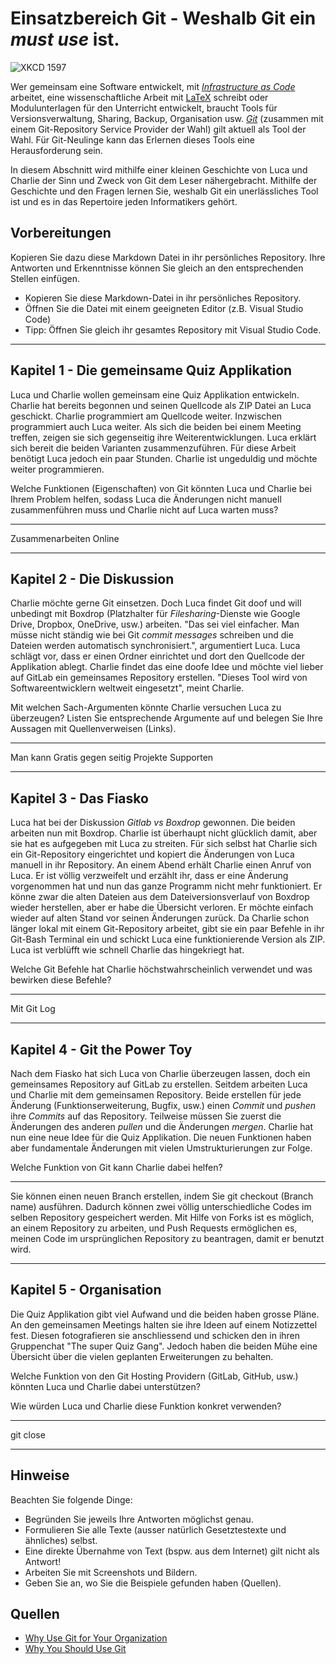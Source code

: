 # Einsatzbereich Git - Weshalb Git ein *must use* ist. 
![XKCD 1597](https://imgs.xkcd.com/comics/git.png)

Wer gemeinsam eine Software entwickelt, mit [*Infrastructure as Code*](https://en.wikipedia.org/wiki/Infrastructure_as_code) arbeitet, eine wissenschaftliche Arbeit mit [LaTeX](https://en.wikipedia.org/wiki/LaTeX) schreibt oder Modulunterlagen für den Unterricht entwickelt, braucht Tools für Versionsverwaltung, Sharing, Backup, Organisation usw. [*Git*](https://en.wikipedia.org/wiki/Git) (zusammen mit einem Git-Repository Service Provider der Wahl) gilt aktuell als Tool der Wahl. Für Git-Neulinge kann das Erlernen dieses Tools eine Herausforderung sein. 

In diesem Abschnitt wird mithilfe einer kleinen Geschichte von Luca und Charlie der Sinn und Zweck von Git dem Leser nähergebracht. Mithilfe der Geschichte und den Fragen lernen Sie, weshalb Git ein unerlässliches Tool ist und es in das Repertoire jeden Informatikers gehört. 


## Vorbereitungen
Kopieren Sie dazu diese Markdown Datei in ihr persönliches Repository. Ihre Antworten und Erkenntnisse können Sie gleich an den entsprechenden Stellen einfügen. 

 - Kopieren Sie diese Markdown-Datei in ihr persönliches Repository.
 - Öffnen Sie die Datei mit einem geeigneten Editor (z.B. Visual Studio Code)
 - Tipp: Öffnen Sie gleich ihr gesamtes Repository mit Visual Studio Code. 

---

## Kapitel 1 - Die gemeinsame Quiz Applikation

Luca und Charlie wollen gemeinsam eine Quiz Applikation entwickeln. Charlie hat bereits begonnen und seinen Quellcode als ZIP Datei an Luca geschickt. Charlie programmiert am Quellcode weiter. Inzwischen programmiert auch Luca weiter. Als sich die beiden bei einem Meeting treffen, zeigen sie sich gegenseitig ihre Weiterentwicklungen. Luca erklärt sich bereit die beiden Varianten zusammenzuführen. Für diese Arbeit benötigt Luca jedoch ein paar Stunden. Charlie ist ungeduldig und möchte weiter programmieren. 

Welche Funktionen (Eigenschaften) von Git könnten Luca und Charlie bei Ihrem Problem helfen, sodass Luca die Änderungen nicht manuell zusammenführen muss und Charlie nicht auf Luca warten muss?

---

Zusammenarbeiten Online

---

## Kapitel 2 - Die Diskussion

Charlie möchte gerne Git einsetzen. Doch Luca findet Git doof und will unbedingt mit Boxdrop (Platzhalter für *Filesharing*-Dienste wie Google Drive, Dropbox, OneDrive, usw.) arbeiten. "Das sei viel einfacher. Man müsse nicht ständig wie bei Git *commit messages* schreiben und die Dateien werden automatisch synchronisiert.", argumentiert Luca. Luca schlägt vor, dass er einen Ordner einrichtet und dort den Quellcode der Applikation ablegt. Charlie findet das eine doofe Idee und möchte viel lieber auf GitLab ein gemeinsames Repository erstellen. "Dieses Tool wird von Softwareentwicklern weltweit eingesetzt", meint Charlie.

Mit welchen Sach-Argumenten könnte Charlie versuchen Luca zu überzeugen? Listen Sie entsprechende Argumente auf und belegen Sie Ihre Aussagen mit Quellenverweisen (Links). 

---

Man kann Gratis gegen seitig Projekte Supporten

---


## Kapitel 3 - Das Fiasko

Luca hat bei der Diskussion *Gitlab vs Boxdrop* gewonnen. Die beiden arbeiten nun mit Boxdrop. Charlie ist überhaupt nicht glücklich damit, aber sie hat es aufgegeben mit Luca zu streiten. Für sich selbst hat Charlie sich ein Git-Repository eingerichtet und kopiert die Änderungen von Luca manuell in ihr Repository. An einem Abend erhält Charlie einen Anruf von Luca. Er ist völlig verzweifelt und erzählt ihr, dass er eine Änderung vorgenommen hat und nun das ganze Programm nicht mehr funktioniert. Er könne zwar die alten Dateien aus dem Dateiversionsverlauf von Boxdrop wieder herstellen, aber er habe die Übersicht verloren. Er möchte einfach wieder auf alten Stand vor seinen Änderungen zurück. Da Charlie schon länger lokal mit einem Git-Repository arbeitet, gibt sie ein paar Befehle in ihr Git-Bash Terminal ein und schickt Luca eine funktionierende Version als ZIP. Luca ist verblüfft wie schnell Charlie das hingekriegt hat. 

Welche Git Befehle hat Charlie höchstwahrscheinlich verwendet und was bewirken diese Befehle?

---

Mit Git Log

---

## Kapitel 4 - Git the Power Toy

Nach dem Fiasko hat sich Luca von Charlie überzeugen lassen, doch ein gemeinsames Repository auf GitLab zu erstellen. Seitdem arbeiten Luca und Charlie mit dem gemeinsamen Repository. Beide erstellen für jede Änderung (Funktionserweiterung, Bugfix, usw.) einen *Commit* und *pushen* ihre *Commits* auf das Repository. Teilweise müssen Sie zuerst die Änderungen des anderen *pullen* und die Änderungen *mergen*. Charlie hat nun eine neue Idee für die Quiz Applikation. Die neuen Funktionen haben aber fundamentale Änderungen mit vielen Umstrukturierungen zur Folge. 

Welche Funktion von Git kann Charlie dabei helfen?

---

Sie können einen neuen Branch erstellen, indem Sie git checkout (Branch name) ausführen. Dadurch können zwei völlig unterschiedliche Codes im selben Repository gespeichert werden. Mit Hilfe von Forks ist es möglich, an einem Repository zu arbeiten, und Push Requests ermöglichen es, meinen Code im ursprünglichen Repository zu beantragen, damit er benutzt wird.


---

## Kapitel 5 - Organisation

Die Quiz Applikation gibt viel Aufwand und die beiden haben grosse Pläne. An den gemeinsamen Meetings halten sie ihre Ideen auf einem Notizzettel fest. Diesen fotografieren sie anschliessend und schicken den in ihren Gruppenchat "The super Quiz Gang". Jedoch haben die beiden Mühe eine Übersicht über die vielen geplanten Erweiterungen zu behalten. 

Welche Funktion von den Git Hosting Providern (GitLab, GitHub, usw.) könnten Luca und Charlie dabei unterstützen?

Wie würden Luca und Charlie diese Funktion konkret verwenden?

---

git close

---

## Hinweise
Beachten Sie folgende Dinge:
 - Begründen Sie jeweils Ihre Antworten möglichst genau. 
 - Formulieren Sie alle Texte (ausser natürlich Gesetztestexte und ähnliches) selbst. 
 - Eine direkte Übernahme von Text (bspw. aus dem Internet) gilt nicht als Antwort!
 - Arbeiten Sie mit Screenshots und Bildern. 
 - Geben Sie an, wo Sie die Beispiele gefunden haben (Quellen).


## Quellen
 - [Why Use Git for Your Organization](https://www.atlassian.com/git/tutorials/why-git)
 - [Why You Should Use Git](https://www.webfx.com/blog/web-design/why-you-should-use-git/)
